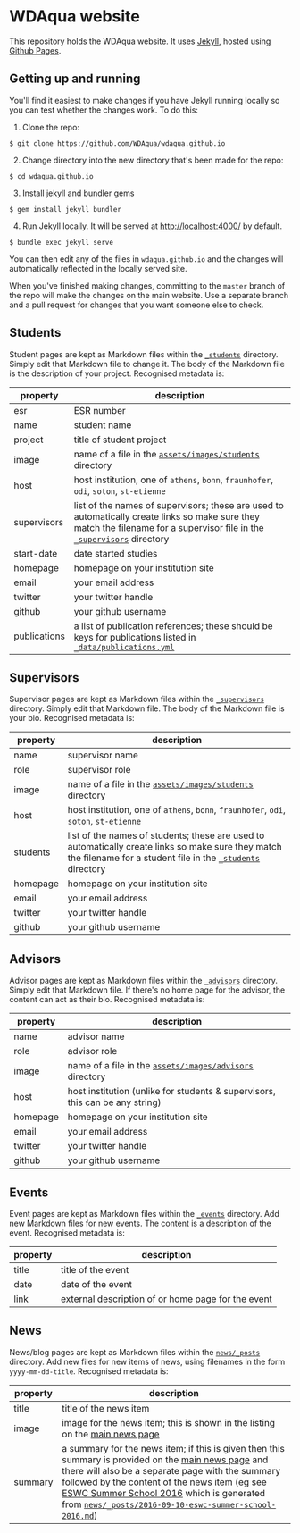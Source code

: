 # WDAqua website

This repository holds the WDAqua website. It uses [Jekyll](https://jekyllrb.com/), hosted using [Github Pages](https://pages.github.com/).

## Getting up and running

You'll find it easiest to make changes if you have Jekyll running locally so you can test whether the changes work. To do this:

1. Clone the repo:
  ```
  $ git clone https://github.com/WDAqua/wdaqua.github.io
  ```

2. Change directory into the new directory that's been made for the repo:
  ```
  $ cd wdaqua.github.io
  ```

3. Install jekyll and bundler gems
  ```
  $ gem install jekyll bundler
  ```

4. Run Jekyll locally. It will be served at [http://localhost:4000/](http://localhost:4000/) by default.
  ```
  $ bundle exec jekyll serve
  ```

You can then edit any of the files in `wdaqua.github.io` and the changes will automatically reflected in the locally served site.

When you've finished making changes, committing to the `master` branch of the repo will make the changes on the main website. Use a separate branch and a pull request for changes that you want someone else to check.

## Students

Student pages are kept as Markdown files within the [`_students`](https://github.com/WDAqua/wdaqua.github.io/tree/master/_students) directory. Simply edit that Markdown file to change it. The body of the Markdown file is the description of your project. Recognised metadata is:

| property | description |
|-|-|
| esr | ESR number |
| name | student name |
| project | title of student project |
| image | name of a file in the [`assets/images/students`](https://github.com/WDAqua/wdaqua.github.io/tree/master/assets/images/students) directory |
| host | host institution, one of `athens`, `bonn`, `fraunhofer`, `odi`, `soton`, `st-etienne` |
| supervisors | list of the names of supervisors; these are used to automatically create links so make sure they match the filename for a supervisor file in the [`_supervisors`](https://github.com/WDAqua/wdaqua.github.io/tree/master/_supervisors) directory |
| start-date | date started studies |
| homepage | homepage on your institution site |
| email | your email address |
| twitter | your twitter handle |
| github | your github username |
| publications | a list of publication references; these should be keys for publications listed in  [`_data/publications.yml`](https://github.com/WDAqua/wdaqua.github.io/blob/master/_data/publications.yml) |

## Supervisors

Supervisor pages are kept as Markdown files within the [`_supervisors`](https://github.com/WDAqua/wdaqua.github.io/tree/master/_supervisors) directory. Simply edit that Markdown file. The body of the Markdown file is your bio. Recognised metadata is:

| property | description |
|-|-|
| name | supervisor name |
| role | supervisor role |
| image | name of a file in the [`assets/images/students`](https://github.com/WDAqua/wdaqua.github.io/tree/master/assets/images/students) directory |
| host | host institution, one of `athens`, `bonn`, `fraunhofer`, `odi`, `soton`, `st-etienne` |
| students | list of the names of students; these are used to automatically create links so make sure they match the filename for a student file in the [`_students`](https://github.com/WDAqua/wdaqua.github.io/tree/master/_students) directory |
| homepage | homepage on your institution site |
| email | your email address |
| twitter | your twitter handle |
| github | your github username |


## Advisors

Advisor pages are kept as Markdown files within the [`_advisors`](https://github.com/WDAqua/wdaqua.github.io/tree/master/_advisors) directory. Simply edit that Markdown file. If there's no home page for the advisor, the content can act as their bio. Recognised metadata is:

| property | description |
|-|-|
| name | advisor name |
| role | advisor role |
| image | name of a file in the [`assets/images/advisors`](https://github.com/WDAqua/wdaqua.github.io/tree/master/assets/images/advisors) directory |
| host | host institution (unlike for students & supervisors, this can be any string) |
| homepage | homepage on your institution site |
| email | your email address |
| twitter | your twitter handle |
| github | your github username |


## Events

Event pages are kept as Markdown files within the [`_events`](https://github.com/WDAqua/wdaqua.github.io/tree/master/_events) directory. Add new Markdown files for new events. The content is a description of the event. Recognised metadata is:

| property | description |
|-|-|
| title | title of the event |
| date | date of the event |
| link | external description of or home page for the event |


## News

News/blog pages are kept as Markdown files within the [`news/_posts`](https://github.com/WDAqua/wdaqua.github.io/tree/master/news/_posts) directory. Add new files for new items of news, using filenames in the form `yyyy-mm-dd-title`. Recognised metadata is:

| property | description |
|-|-|
| title | title of the news item |
| image | image for the news item; this is shown in the listing on the [main news page](https://wdaqua.github.io/news/) |
| summary | a summary for the news item; if this is given then this summary is provided on the [main news page](https://wdaqua.github.io/news/) and there will also be a separate page with the summary followed by the content of the news item (eg see [ESWC Summer School 2016](https://wdaqua.github.io/news/2016/09/10/eswc-summer-school-2016/) which is generated from [`news/_posts/2016-09-10-eswc-summer-school-2016.md`](https://github.com/WDAqua/wdaqua.github.io/blob/master/news/_posts/2016-09-10-eswc-summer-school-2016.md)) |
